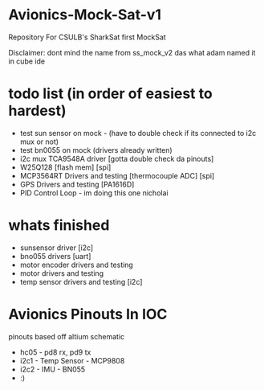 # Avionics-Mock-Sat-v1
Repository For CSULB's SharkSat first MockSat 

Disclaimer:
dont mind the name from ss_mock_v2 das what adam named it in cube ide

# todo list (in order of easiest to hardest)
- test sun sensor on mock - (have to double check if its connected to i2c mux or not)
- test bn0055 on mock (drivers already written)
- i2c mux TCA9548A driver [gotta double check da pinouts]
- W25Q128 [flash mem] [spi]
- MCP3564RT Drivers and testing [thermocouple ADC] [spi]
- GPS Drivers and testing [PA1616D] 
- PID Control Loop - im doing this one nicholai

# whats finished
- sunsensor driver [i2c]
- bno055 drivers [uart]
- motor encoder drivers and testing
- motor drivers and testing 
- temp sensor drivers and testing [i2c]

# Avionics Pinouts In IOC
pinouts based off altium schematic
- hc05 - pd8  rx, pd9 tx
- i2c1 - Temp Sensor - MCP9808
- i2c2 - IMU - BN055
- :)
